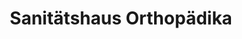 ---
title: "Sanitätshaus Orthopädika"
url: /telfs/sanitaetshaus-orthopaedika/
shop: Sanitätshaus
---